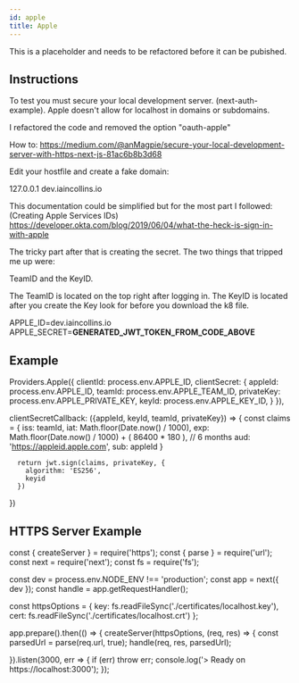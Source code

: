 ```yaml
---
id: apple
title: Apple
---
```


This is a placeholder and needs to be refactored before it can be pubished.

## Instructions

To test you must secure your local development server. (next-auth-example). Apple doesn't allow for localhost in domains or subdomains.

I refactored the code and removed the option "oauth-apple"

How to:
https://medium.com/@anMagpie/secure-your-local-development-server-with-https-next-js-81ac6b8b3d68

Edit your hostfile and create a fake domain:

127.0.0.1 dev.iaincollins.io

This documentation could be simplified but for the most part I followed: (Creating Apple Services IDs)
https://developer.okta.com/blog/2019/06/04/what-the-heck-is-sign-in-with-apple

The tricky part after that is creating the secret. The two things that tripped me up were:

TeamID and the KeyID.

The TeamID is located on the top right after logging in.
The KeyID is located after you create the Key look for before you download the k8 file.

APPLE_ID=dev.iaincollins.io
APPLE_SECRET=**GENERATED_JWT_TOKEN_FROM_CODE_ABOVE**

## Example

Providers.Apple({
  clientId: process.env.APPLE_ID,
  clientSecret: { 
    appleId: process.env.APPLE_ID,
    teamId: process.env.APPLE_TEAM_ID,
    privateKey: process.env.APPLE_PRIVATE_KEY,
    keyId: process.env.APPLE_KEY_ID,
  }
}),

 clientSecretCallback: ({appleId, keyId, teamId, privateKey}) => {
      const claims = {
        iss: teamId,
        iat: Math.floor(Date.now() / 1000),
        exp: Math.floor(Date.now() / 1000) + ( 86400 * 180 ), // 6 months
        aud: 'https://appleid.apple.com',
        sub: appleId
      }
    
      return jwt.sign(claims, privateKey, {
        algorithm: 'ES256',
        keyid
      })
  })

  ## HTTPS Server Example

  
const { createServer } = require('https');
const { parse } = require('url');
const next = require('next');
const fs = require('fs');

const dev = process.env.NODE_ENV !== 'production';
const app = next({ dev });
const handle = app.getRequestHandler();

const httpsOptions = {
  key: fs.readFileSync('./certificates/localhost.key'),
  cert: fs.readFileSync('./certificates/localhost.crt')
};

app.prepare().then(() => {
  createServer(httpsOptions, (req, res) => {
    const parsedUrl = parse(req.url, true);
    handle(req, res, parsedUrl);
    
  }).listen(3000, err => {
    if (err) throw err;
    console.log('> Ready on https://localhost:3000');
  });